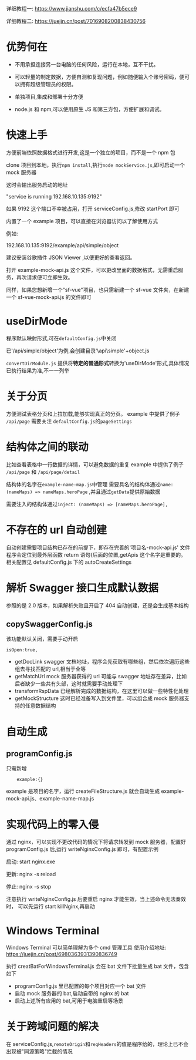 详细教程一: https://www.jianshu.com/c/ecfa47b5ece9

详细教程二: https://juejin.cn/post/7016908200838430756

# 优势何在

- 不用承担连接另一台电脑的任何风险，运行在本地，互不干扰。

- 可以轻量的制定数据，方便自测和复现问题，例如随便输入个账号密码，便可以拥有超级管理员的权限。

- 单独项目,集成和部署十分方便

- node.js 和 npm,可以使用原生 JS 和第三方包，方便扩展和调试。

# 快速上手

方便前端依照数据格式进行开发,这是一个独立的项目，而不是一个 npm 包

clone 项目到本地，执行`npm install`,执行`node mockService.js`,即可启动一个 mock 服务器

这时会输出服务启动的地址

"service is running 192.168.10.135:9192"

如果 9192 这个端口不幸被占用，打开 serviceConfig.js,修改 startPort 即可

内置了一个 example 项目，可以直接在浏览器访问以了解使用方式

例如:

192.168.10.135:9192/example/api/simple/object

建议安装谷歌插件 JSON Viewer ,以便更好的查看返回。

打开 example-mock-api.js 这个文件，可以更改里面的数据格式，无需重启服务，再次请求便可立即生效。

同样，如果您想新增一个"sf-vue"项目，也只需新建一个 sf-vue 文件夹，在新建一个 sf-vue-mock-api.js 的文件即可

# useDirMode

程序默认映射形式,可在`defaultConfig.js`中关闭

已'/api/simple/object'为例,会创建目录'\api\simple'+object.js

`convertDirModule.js` 提供将**特定的普通形式**转换为'useDirMode'形式,具体情况已执行结果为准,不一一列举

# 关于分页

方便测试表格分页和上拉加载,能够实现真正的分页。
example 中提供了例子 `/api/page`
需要关注 `defaultConfig.js`的`pageSettings`

# 结构体之间的联动

比如查看表格中一行数据的详情，可以避免数据的重复
example 中提供了例子 `/api/page` 和 `/api/page/detail`

结构体的名字在`example-name-map.js`中管理
需要具名的结构体通过`name: (nameMaps) => nameMaps.heroPage` ,并且通过`getData`提供原始数据

需要注入的结构体通过`inject: (nameMaps) => [nameMaps.heroPage],`

# 不存在的 url 自动创建

自动创建需要项目结构已存在的前提下，即存在完善的'项目名-mock-api.js' 文件
程序会定位到最外层函数 return 语句{后面的位置,getApis 这个名字是重要的。
相关配置见 defaultConfig.js 下的 autoCreateSettings

# 解析 Swagger 接口生成默认数据

参照的是 2.0 版本，如果解析失败且开启了 404 自动创建，还是会生成基本结构

## copySwaggerConfig.js

该功能默认关闭，需要手动开启

```
isOpen:true,
```

- getDocLink swagger 文档地址，程序会先获取有哪些组，然后依次遍历这些组去寻找匹配的 url,相当于全等
- getMatchUrl mock 服务器获得的 url 可能与 swagger 地址存在差异，比如后者缺少一些共有头部，这时就需要手动处理下
- transformRspData 已经解析完成的数据结构，在这里可以做一些特性化处理
- getMockStructure 这时已经准备写入到文件里，可以组合成 mock 服务器支持的任意数据结构

# 自动生成

## programConfig.js

只需新增

```
    example:{}
```

example 是项目的名字，运行 createFileStructure.js 就会自动生成 example-mock-api.js、example-name-map.js

# 实现代码上的零入侵

通过 nginx，可以实现不更改代码的情况下将请求转发到 mock 服务器，配置好 programConfig.js 后,运行
writeNginxConfig.js 即可，有配置示例

启动: start nginx.exe

更新: nginx -s reload

停止: nginx -s stop

注意执行 writeNginxConfig.js 后要重启 nginx 才能生效，当上述命令无法奏效时，
可以先运行 start killNginx,再启动

# Windows Terminal

Windows Terminal 可以简单理解为多个 cmd 管理工具
使用介绍地址: https://juejin.cn/post/6980363931390836749

执行 creatBatForWindowsTerminal.js 会在 bat 文件下批量生成 bat 文件，包含如下

- programConfig.js 里已配置的每个项目对应一个 bat 文件
- 启动 mock 服务器的 bat,启动自带的 nginx 的 bat
- 启动上述所有应用的 bat,可用于电脑重启等场景

# 关于跨域问题的解决

在 serviceConfig.js,`remoteOrigin`和`reqHeaders`的值是程序给的，理论上已不会出现被"同源策略"拦截的情况
